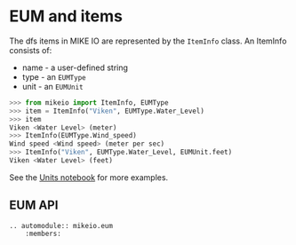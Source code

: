 # EUM and items

The dfs items in MIKE IO are represented by the `ItemInfo` class. 
An ItemInfo consists of:

* name - a user-defined string 
* type - an `EUMType` 
* unit - an `EUMUnit`

```python
>>> from mikeio import ItemInfo, EUMType
>>> item = ItemInfo("Viken", EUMType.Water_Level)
>>> item
Viken <Water Level> (meter)
>>> ItemInfo(EUMType.Wind_speed)
Wind speed <Wind speed> (meter per sec)
>>> ItemInfo("Viken", EUMType.Water_Level, EUMUnit.feet)
Viken <Water Level> (feet)
```

See the [Units notebook](https://nbviewer.jupyter.org/github/DHI/mikeio/blob/main/notebooks/Units.ipynb) for more examples.


EUM API
-------
```{eval-rst}
.. automodule:: mikeio.eum
	:members:
```
